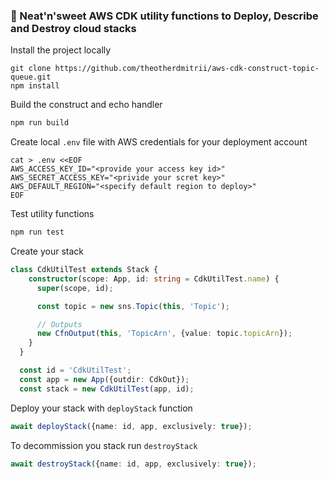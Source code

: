 ### :lollipop: Neat'n'sweet AWS CDK utility functions to Deploy, Describe and Destroy cloud stacks

Install the project locally
```
git clone https://github.com/theotherdmitrii/aws-cdk-construct-topic-queue.git
npm install
```

Build the construct and echo handler
```bash
npm run build
```

Create local `.env` file with AWS credentials for your deployment account
```
cat > .env <<EOF
AWS_ACCESS_KEY_ID="<provide your access key id>"
AWS_SECRET_ACCESS_KEY="<privide your scret key>"
AWS_DEFAULT_REGION="<specify default region to deploy>"
EOF
```

Test utility functions
```bash
npm run test
```

Create your stack
```typescript
class CdkUtilTest extends Stack {
    constructor(scope: App, id: string = CdkUtilTest.name) {
      super(scope, id);

      const topic = new sns.Topic(this, 'Topic');

      // Outputs
      new CfnOutput(this, 'TopicArn', {value: topic.topicArn});
    }
  }

  const id = 'CdkUtilTest';
  const app = new App({outdir: CdkOut});
  const stack = new CdkUtilTest(app, id);
```

Deploy your stack with `deployStack` function
```typescript
await deployStack({name: id, app, exclusively: true});
```

To decommission you stack run `destroyStack`

```typescript
await destroyStack({name: id, app, exclusively: true});
```

